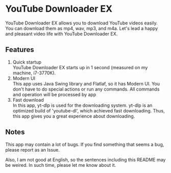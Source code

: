 # YouTube Downloader EX

YouTube Downloader EX allows you to download YouTube videos easily.
You can download them as mp4, wav, mp3, and m4a.
Let's lead a happy and pleasant video life with YouTube Downloader EX.

## Features

1. Quick startup  
   YouTube Downloader EX starts up in 1 second (measured on my machine, i7-3770K).
2. Modern UI  
   This app uses Java Swing library and Flatlaf, so it has Modern UI.
   You don't have to do special actions or run any commands.
   All commands and operation will be processed by app
3. Fast download  
   In this app, yt-dlp is used for the downloading system. yt-dlp is an optimized build of 'youtube-dl', which achieved fast downloading.
   Thus, this app gives you a great experience about downloading.

## Notes

This app may contain a lot of bugs. If you find something that seems a bug, please report as an Issue.

Also, I am not good at English, so the sentences including this README may be weired.
In such time, please let me know about it.